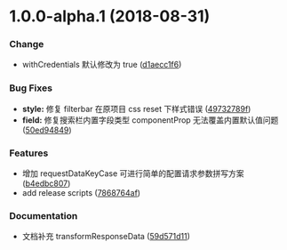 # 1.0.0-alpha.1 (2018-08-31)

### Change

- withCredentials 默认修改为 true ([d1aecc1f6](http://192.168.1.122:3000/pps-fe/bg-pps-vue-listview/commit/d1aecc1f6))

### Bug Fixes

- **style:** 修复 filterbar 在原项目 css reset 下样式错误 ([49732789f](http://192.168.1.122:3000/pps-fe/bg-pps-vue-listview/commit/49732789f))
- **field:** 修复搜索栏内置字段类型 componentProp 无法覆盖内置默认值问题 ([50ed94849](http://192.168.1.122:3000/pps-fe/bg-pps-vue-listview/commit/50ed94849))

### Features

- 增加 requestDataKeyCase 可进行简单的配置请求参数拼写方案 ([b4edbc807](http://192.168.1.122:3000/pps-fe/bg-pps-vue-listview/commit/b4edbc807))
- add release scripts ([7868764af](http://192.168.1.122:3000/pps-fe/bg-pps-vue-listview/commit/7868764af))

### Documentation

- 文档补充 transformResponseData ([59d571d11](http://192.168.1.122:3000/pps-fe/bg-pps-vue-listview/commit/59d571d11))
